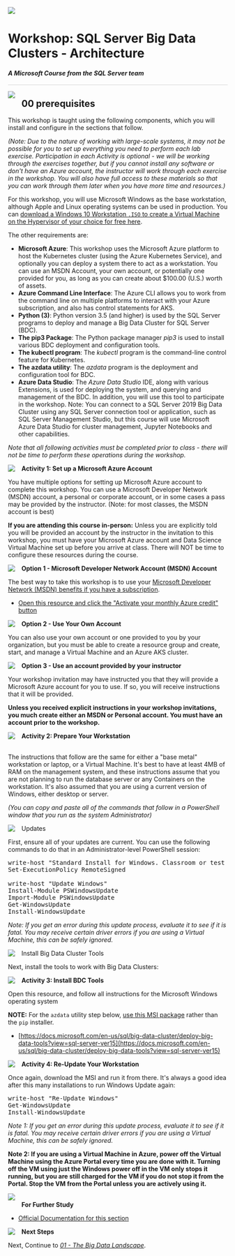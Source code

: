 ![](../graphics/microsoftlogo.png)

# Workshop: SQL Server Big Data Clusters - Architecture

#### <i>A Microsoft Course from the SQL Server team</i>

<p style="border-bottom: 1px solid lightgrey;"></p>

<img style="float: left; margin: 0px 15px 15px 0px;" src="../graphics/textbubble.png"> <h2>00 prerequisites</h2>

This workshop is taught using the following components, which you will install and configure in the sections that follow. 

*(Note: Due to the nature of working with large-scale systems, it may not be possible for you to set up everything you need to perform each lab exercise.  Participation in each Activity is optional - we will be working through the exercises together, but if you cannot install any software or don't have an Azure account, the instructor will work through each exercise in the workshop. You will also have full access to these materials so that you can work through them later when you have more time and resources.)*

For this workshop, you will use Microsoft Windows as the base workstation, although Apple and Linux operating systems can be used in production. You can <a href="https://www.microsoft.com/en-us/evalcenter/evaluate-windows-10-enterprise" target="_blank">download a Windows 10 Workstation `.ISO` to create a Virtual Machine on the Hypervisor of your choice for free here</a>. 

The other requirements are:

- **Microsoft Azure**: This workshop uses the Microsoft Azure platform to host the Kubernetes cluster (using the Azure Kubernetes Service), and optionally you can deploy a system there to act as a workstation. You can use an MSDN Account, your own account, or potentially one provided for you, as long as you can create about $100.00 (U.S.) worth of assets.
- **Azure Command Line Interface**: The Azure CLI allows you to work from the command line on multiple platforms to interact with your Azure subscription, and also has control statements for AKS.
- **Python (3)**: Python version 3.5 (and higher) is used by the SQL Server programs to deploy and manage a Big Data Cluster for SQL Server (BDC).
- **The pip3 Package**: The Python package manager *pip3* is used to install various BDC deployment and configuration tools. 
- **The kubectl program**: The *kubectl* program is the command-line control feature for Kubernetes.
- **The azdata utility**: The *azdata* program is the deployment and configuration tool for BDC.
- **Azure Data Studio**: The *Azure Data Studio* IDE, along with various Extensions, is used for deploying the system, and querying and management of the BDC. In addition, you will use this tool to participate in the workshop. Note: You can connect to a SQL Server 2019 Big Data Cluster using any SQL Server connection tool or application, such as SQL Server Management Studio, but this course will use Microsoft Azure Data Studio for cluster management, Jupyter Notebooks and other capabilities. 

*Note that all following activities must be completed prior to class - there will not be time to perform these operations during the workshop.*

<p><img style="float: left; margin: 0px 15px 15px 0px;" src="../graphics/point1.png"><b>Activity 1: Set up a Microsoft Azure Account</b></p>

You have multiple options for setting up Microsoft Azure account to complete this workshop. You can use a Microsoft Developer Network (MSDN) account, a personal or corporate account, or in some cases a pass may be provided by the instructor. (Note: for most classes, the MSDN account is best)

**If you are attending this course in-person:**
Unless you are explicitly told you will be provided an account by the instructor in the invitation to this workshop, you must have your Microsoft Azure account and Data Science Virtual Machine set up before you arrive at class. There will NOT be time to configure these resources during the course.

<p><img style="float: left; margin: 0px 15px 15px 0px;" src="../graphics/checkbox.png"><b>Option 1 - Microsoft Developer Network Account (MSDN) Account</b></p>

The best way to take this workshop is to use your [Microsoft Developer Network (MSDN) benefits if you have a subscription](https://marketplace.visualstudio.com/subscriptions).

- [Open this resource and click the "Activate your monthly Azure credit" button](https://azure.microsoft.com/en-us/pricing/member-offers/credit-for-visual-studio-subscribers/)

<p><img style="float: left; margin: 0px 15px 15px 0px;" src="../graphics/checkbox.png"><b>Option 2 - Use Your Own Account</b></p>

You can also use your own account or one provided to you by your organization, but you must be able to create a resource group and create, start, and manage a Virtual Machine and an Azure AKS cluster. 

<p><img style="float: left; margin: 0px 15px 15px 0px;" src="../graphics/checkbox.png"><b>Option 3 - Use an account provided by your instructor</b></p>

Your workshop invitation may have instructed you that they will provide a Microsoft Azure account for you to use. If so, you will receive instructions that it will be provided.

**Unless you received explicit instructions in your workshop invitations, you much create either an MSDN or Personal account. You must have an account prior to the workshop.**

<p><img style="float: left; margin: 0px 15px 15px 0px;" src="../graphics/point1.png"><b>Activity 2: Prepare Your Workstation</b></p>
<br>
The instructions that follow are the same for either a "base metal" workstation or laptop, or a Virtual Machine. It's best to have at least 4MB of RAM on the management system, and these instructions assume that you are not planning to run the database server or any Containers on the workstation. It's also assumed that you are using a current version of Windows, either desktop or server.
<br>

*(You can copy and paste all of the commands that follow in a PowerShell window that you run as the system Administrator)*

<p><img style="float: left; margin: 0px 15px 15px 0px;" src="../graphics/checkbox.png">Updates<p>

First, ensure all of your updates are current. You can use the following commands to do that in an Administrator-level PowerShell session:

<pre>
write-host "Standard Install for Windows. Classroom or test system only - use at your own risk!"
Set-ExecutionPolicy RemoteSigned

write-host "Update Windows"
Install-Module PSWindowsUpdate
Import-Module PSWindowsUpdate
Get-WindowsUpdate
Install-WindowsUpdate
</pre>

*Note: If you get an error during this update process, evaluate it to see if it is fatal. You may receive certain driver errors if you are using a Virtual Machine, this can be safely ignored.*

<p><img style="float: left; margin: 0px 15px 15px 0px;" src="../graphics/checkbox.png">Install Big Data Cluster Tools</p>

Next, install the tools to work with Big Data Clusters:


<p><img style="float: left; margin: 0px 15px 15px 0px;" src="../graphics/point1.png"><b>Activity 3: Install BDC Tools</b></p>

Open this resource, and follow all instructions for the Microsoft Windows operating system


 **NOTE:** For the `azdata` utility step below, [use this MSI package](https://docs.microsoft.com/en-us/sql/big-data-cluster/deploy-install-azdata-installer?view=sql-server-ver15) rather than the `pip` installer.

- [https://docs.microsoft.com/en-us/sql/big-data-cluster/deploy-big-data-tools?view=sql-server-ver15](https://docs.microsoft.com/en-us/sql/big-data-cluster/deploy-big-data-tools?view=sql-server-ver15)

<p><img style="float: left; margin: 0px 15px 15px 0px;" src="../graphics/point1.png"><b>Activity 4: Re-Update Your Workstation</b></p>

Once again, download the MSI and run it from there. It's always a good idea after this many installations to run Windows Update again:

<pre>
write-host "Re-Update Windows"
Get-WindowsUpdate
Install-WindowsUpdate
</pre>

*Note 1: If you get an error during this update process, evaluate it to see if it is fatal. You may receive certain driver errors if you are using a Virtual Machine, this can be safely ignored.*

**Note 2: If you are using a Virtual Machine in Azure, power off the Virtual Machine using the Azure Portal every time you are done with it. Turning off the VM using just the Windows power off in the VM only stops it running, but you are still charged for the VM if you do not stop it from the Portal. Stop the VM from the Portal unless you are actively using it.**

<p><img style="margin: 0px 15px 15px 0px;" src="../graphics/owl.png"><b>For Further Study</b></p>
<ul>
    <li><a href="https://docs.microsoft.com/en-us/sql/big-data-cluster/deploy-get-started?view=sqlallproducts-allversions" target="_blank">Official Documentation for this section</a></li>
</ul>

<p><img style="float: left; margin: 0px 15px 15px 0px;" src="../graphics/geopin.png"><b >Next Steps</b></p>

Next, Continue to <a href="01%20-%20The%20Big%20Data%20Landscape.md" target="_blank"><i> 01 - The Big Data Landscape</i></a>.
